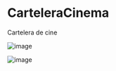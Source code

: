 # CarteleraCinema
Cartelera de cine

![image](https://github.com/user-attachments/assets/aaadc0ba-7b0c-4d29-aa6b-25d0886ecce4)

![image](https://github.com/user-attachments/assets/edc63971-380a-41d2-871a-9db42c4ebad0)
